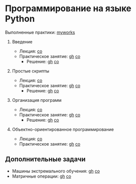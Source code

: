 # Программирование на языке Python

Выполненные практики: [myworks](./myworks)

1. Введение

    * Лекция:
      [co](https://colab.research.google.com/github/true-grue/kispython/blob/main/lect1.ipynb)
    * Практическое занятие:
      [gh](https://github.com/true-grue/kispython/blob/main/pract1.ipynb)
      [co](https://colab.research.google.com/github/true-grue/kispython/blob/main/pract1.ipynb)
        * Решение:
          [gh](https://github.com/Gribbirg/python-practice/blob/main/myworks/practice/pract1/sol1.ipynb)
          [co](https://colab.research.google.com/github/Gribbirg/python-practice/blob/main/myworks/practice/pract1/sol1.ipynb)

2. Простые скрипты

    * Лекция:
      [co](https://colab.research.google.com/github/true-grue/kispython/blob/main/lect2.ipynb)
    * Практическое занятие:
      [gh](https://github.com/true-grue/kispython/blob/main/pract2.ipynb)
      [co](https://colab.research.google.com/github/true-grue/kispython/blob/main/pract2.ipynb)
        * Решение:
          [gh](https://github.com/Gribbirg/python-practice/blob/main/myworks/practice/pract2/sol2.ipynb)
          [co](https://colab.research.google.com/github/Gribbirg/python-practice/blob/main/myworks/practice/pract2/sol2.ipynb)

3. Организация программ

    * Лекция:
      [co](https://colab.research.google.com/github/true-grue/kispython/blob/main/lect3.ipynb)
    * Практическое занятие:
      [gh](https://github.com/true-grue/kispython/blob/main/pract3.ipynb)
      [co](https://colab.research.google.com/github/true-grue/kispython/blob/main/pract3.ipynb)
        * Решение:
          [gh](https://github.com/Gribbirg/python-practice/blob/main/myworks/practice/pract3/sol3.ipynb)
          [co](https://colab.research.google.com/github/Gribbirg/python-practice/blob/main/myworks/practice/pract3/sol3.ipynb)

1. Объектно-ориентированное программирование

    * Лекция:
    [co](https://colab.research.google.com/github/true-grue/kispython/blob/main/lect4.ipynb)
    * Практическое занятие:
    [gh](https://github.com/true-grue/kispython/blob/main/pract4.ipynb)
    [co](https://colab.research.google.com/github/true-grue/kispython/blob/main/pract4.ipynb)

## Дополнительные задачи

* Машины экстремального обучения:
  [gh](https://github.com/true-grue/kispython/blob/main/contrib/elm.ipynb)
  [co](https://colab.research.google.com/github/true-grue/kispython/blob/main/contrib/elm.ipynb)
* Матричные операции:
  [gh](https://github.com/true-grue/kispython/blob/main/contrib/matrices.ipynb)
  [co](https://colab.research.google.com/github/true-grue/kispython/blob/main/contrib/matrices.ipynb)
